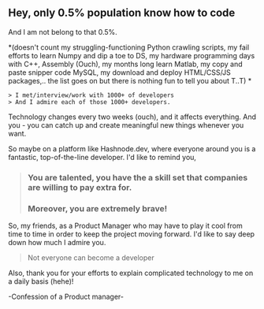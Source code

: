 ## Hey, only 0.5% population know how to code

And I am not belong to that 0.5%.

*(doesn't count my struggling-functioning Python crawling scripts, my fail efforts to learn Numpy and dip a toe to DS, my hardware programming days with C++, Assembly (Ouch), my months long learn Matlab, my copy and paste snipper code MySQL, my download and deploy HTML/CSS/JS packages,.. the list goes on but there is nothing fun to tell you about T..T)
*
```
> I met/interview/work with 1000+ of developers
> And I admire each of those 1000+ developers.
```

Technology changes every two weeks (ouch), and it affects everything. And you - you can catch up and create meaningful new things whenever you want.

So maybe on a platform like Hashnode.dev, where everyone around you is a fantastic, top-of-the-line developer.
I'd like to remind you,

> ### You are talented, you have the a skill set that companies are willing to pay extra for.
> ### Moreover, you are extremely **brave**!

So, my friends, as a Product Manager who may have to play it cool from time to time in order to keep the project moving forward.
I'd like to say deep down how much I admire you.

> Not everyone can become a developer

Also, thank you for your efforts to explain complicated technology to me on a daily basis (hehe)!

-Confession of a Product manager-